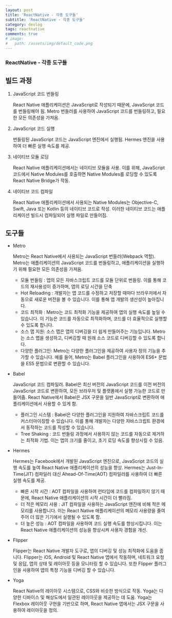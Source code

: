 ```yaml
---
layout: post
title: 'ReactNative - 각종 도구들'
subtitle: 'ReactNative - 각종 도구들'
category: devlog
tags: reactnative
comments: true
# image: 
#   path: /assets/img/default_code.png
---
```


### ReactNative - 각종 도구들

## 빌드 과정

1. JavaScript 코드 번들링
    
    React Native 애플리케이션은 JavaScript로 작성되기 때문에, JavaScript 코드를 번들링해야 됨. Metro 번들러를 사용하여 JavaScript 코드를 번들링하고, 필요한 모든 의존성을 가져옴.
    
2. JavaScript 코드 실행
    
    번들링된 JavaScript 코드는 JavaScript 엔진에서 실행됨. Hermes 엔진을 사용하여 더 빠른 실행 속도를 제공.
    
3. 네이티브 모듈 로딩
    
    React Native 애플리케이션에서는 네이티브 모듈을 사용. 이를 위해, JavaScript 코드에서 Native Modules를 호출하면 Native Modules를 로딩할 수 있도록 React Native Bridge가 작동.
    
4. 네이티브 코드 컴파일
    
    React Native 애플리케이션에서 사용되는 Native Modules는 Objective-C, Swift, Java 또는 Kotlin 등의 네이티브 코드로 작성. 이러한 네이티브 코드는 애플리케이션 빌드시 컴파일되어 실행 파일로 만들어짐.



## 도구들

- Metro
    
    Metro는 React Native에서 사용되는 JavaScript 번들러(Webpack 역할).
    Metro는 애플리케이션의 JavaScript 코드를 번들링하고, 애플리케이션을 실행하기 위해 필요한 모든 의존성을 가져옴. 
    
    - 모듈 번들링 : 앱의 모든 자바스크립트 코드를 모듈 단위로 번들링. 이를 통해 코드의 재사용성이 증가하며, 앱의 로딩 시간을 단축
    - Hot Reloading : 개발자는 앱 코드를 수정하고 저장할 때마다 브라우저에서 자동으로 새로운 버전을 볼 수 있습니다. 이를 통해 앱 개발의 생산성이 높아집니다.
    - 코드 최적화 : Metro는 코드 최적화 기능을 제공하여 앱의 실행 속도를 높일 수 있습니다. 이 기능은 코드를 자동으로 최적화하며, 코드를 더 효율적으로 실행할 수 있도록 합니다.
    - 소스 맵 지원: 소스 맵은 앱의 디버깅을 더 쉽게 만들어주는 기능입니다. Metro는 소스 맵을 생성하고, 디버깅할 때 원래 소스 코드로 디버깅할 수 있도록 합니다.
    - 다양한 플러그인: Metro는 다양한 플러그인을 제공하여 사용자 정의 기능을 추가할 수 있습니다. 예를 들어, Metro는 Babel 플러그인을 사용하여 ES6+ 문법을 ES5 문법으로 변환할 수 있습니다.


- Babel
    
    JavaScript 코드 컴파일러. Babel은 최신 버전의 JavaScript 코드를 이전 버전의 JavaScript 코드로 변환하여, 모든 브라우저 및 플랫폼에서 실행 가능한 코드로 만들어줌. React Native에서 Babel은 JSX 구문을 일반 JavaScript로 변환하여 애플리케이션에서 사용할 수 있게 함.
    
    - 플러그인 시스템 : Babel은 다양한 플러그인을 지원하여 자바스크립트 코드를 커스터마이징할 수 있습니다. 이를 통해 개발자는 다양한 자바스크립트 환경에서 동작하는 코드를 작성할 수 있습니다.
    - Tree Shaking : 코드 번들링 과정에서 사용하지 않는 코드를 자동으로 제거하는 최적화 기법. 이는 앱의 크기를 줄이고, 초기 로딩 속도를 향상시킬 수 있음.


- Hermes
    
    Hermes는 Facebook에서 개발된 JavaScript 엔진으로, JavaScript 코드의 실행 속도를 높여 React Native 애플리케이션의 성능을 향상. Hermes는 Just-In-Time(JIT) 컴파일러 대신 Ahead-Of-Time(AOT) 컴파일러를 사용하여 더 빠른 실행 속도를 제공.
    
    - 빠른 시작 시간 : AOT 컴파일을 사용하여 런타임에 코드를 컴파일하지 않기 때문에, React Native 애플리케이션의 시작 시간이 더 빨라짐.
    - 더 적은 메모리 사용 : JIT 컴파일을 사용하는 JavaScript 엔진에 비해 적은 메모리를 사용합니다. 이는 React Native 애플리케이션의 메모리 사용량을 줄여주어 더 많은 기기에서 실행될 수 있도록 함.
    - 더 높은 성능 : AOT 컴파일을 사용하여 코드 실행 속도를 향상시킵니다. 이는 React Native 애플리케이션의 성능을 향상시켜 사용자 경험을 개선.


- Flipper
    
    Flipper는 React Native 개발자 도구로, 앱의 디버깅 및 성능 최적화에 도움을 줍니다. Flipper는 iOS, Android 및 React Native 앱에서 작동하며, 네트워크 요청 및 응답, 앱의 상태 및 레이아웃 등을 모니터링 할 수 있습니다. 또한 Flipper 플러그인을 사용하여 앱의 특정 기능을 디버깅 할 수 있습니다.
    

- Yoga
    
    React Native의 레이아웃 시스템으로, CSS와 비슷한 방식으로 작동. Yoga는 다양한 디바이스 및 해상도에서 일관된 레이아웃을 제공하는 데 도움. Yoga는 Flexbox 레이아웃 구현을 기반으로 하며, React Native 앱에서는 JSX 구문을 사용하여 레이아웃을 정의.






